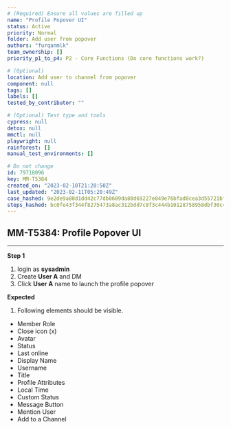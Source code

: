 ```yaml
---
# (Required) Ensure all values are filled up
name: "Profile Popover UI"
status: Active
priority: Normal
folder: Add user from popover
authors: "furqanmlk"
team_ownership: []
priority_p1_to_p4: P2 - Core Functions (Do core functions work?)

# (Optional)
location: Add user to channel from popover
component: null
tags: []
labels: []
tested_by_contributor: ""

# (Optional) Test type and tools
cypress: null
detox: null
mmctl: null
playwright: null
rainforest: []
manual_test_environments: []

# Do not change
id: 79718096
key: MM-T5384
created_on: "2023-02-10T21:20:50Z"
last_updated: "2023-02-11T05:20:49Z"
case_hashed: 9e2de9a80d1dd42c77db0609da80d69227e049e76bfad0cea3d55721bf447927fa56ace2b6d92398975cc99855ee5baa
steps_hashed: bc0fe43f344f8275473a8ac312bdd7c8f3c444b10128758958dbf30c493c3289ba813723eb5e43a25639547a01164fab
---
```


<!-- (Auto-generated) Based on frontmatter's "key" and "name" -->

## MM-T5384: Profile Popover UI

---

**Step 1**

1. login as **sysadmin**
2. Create **User A** and DM
3. Click **User A** name to launch the profile popover

**Expected**

1. Following elements should be visible.

- Member Role
- Close icon (x)
- Avatar
- Status
- Last online
- Display Name
- Username
- Title
- Profile Attributes
- Local Time
- Custom Status
- Message Button
- Mention User
- Add to a Channel
